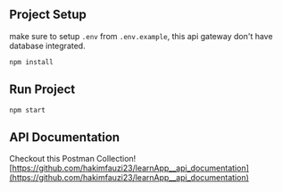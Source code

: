 ## Project Setup
make sure to setup `.env` from `.env.example`, this api gateway don't have database integrated.

    npm install

## Run Project

    npm start


## API Documentation 
Checkout this Postman Collection!
[https://github.com/hakimfauzi23/learnApp__api_documentation](https://github.com/hakimfauzi23/learnApp__api_documentation)